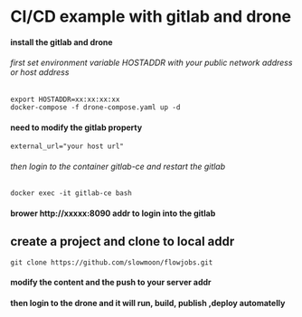 #  CI/CD example with gitlab and drone 

#### install the gitlab and drone  
 
###### first set environment variable HOSTADDR with your public network address or host address
```shell
export HOSTADDR=xx:xx:xx:xx
docker-compose -f drone-compose.yaml up -d 
```

#### need to modify the gitlab property

```shell
external_url="your host url"

```
###### then login to the container gitlab-ce and restart the gitlab

```shell
docker exec -it gitlab-ce bash 
```

#### brower http://xxxxx:8090 addr to login into the gitlab

## create a project and clone to local addr
```shell
git clone https://github.com/slowmoon/flowjobs.git
```

#### modify the content and the push to your server addr 
#### then login to the drone and it will run, build, publish ,deploy automatelly

 

